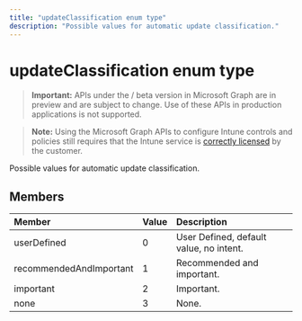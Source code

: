 ---title: "updateClassification enum type"description: "Possible values for automatic update classification."---# updateClassification enum type

> **Important:** APIs under the / beta version in Microsoft Graph are in preview and are subject to change. Use of these APIs in production applications is not supported.

> **Note:** Using the Microsoft Graph APIs to configure Intune controls and policies still requires that the Intune service is [correctly licensed](https://go.microsoft.com/fwlink/?linkid=839381) by the customer.

Possible values for automatic update classification.
## Members
|Member|Value|Description|
|:---|:---|:---|
|userDefined|0|User Defined, default value, no intent.|
|recommendedAndImportant|1|Recommended and important.|
|important|2|Important.|
|none|3|None.|





